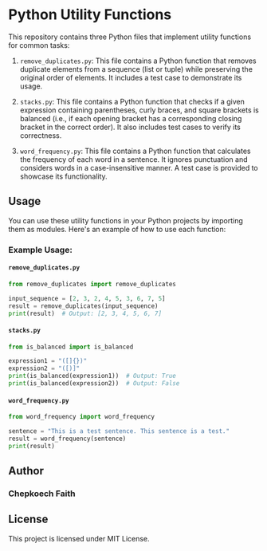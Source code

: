 # Python Utility Functions

This repository contains three Python files that implement utility functions for common tasks:

1. `remove_duplicates.py`: This file contains a Python function that removes duplicate elements from a sequence (list or tuple) while preserving the original order of elements. It includes a test case to demonstrate its usage.

2. `stacks.py`: This file contains a Python function that checks if a given expression containing parentheses, curly braces, and square brackets is balanced (i.e., if each opening bracket has a corresponding closing bracket in the correct order). It also includes test cases to verify its correctness.

3. `word_frequency.py`: This file contains a Python function that calculates the frequency of each word in a sentence. It ignores punctuation and considers words in a case-insensitive manner. A test case is provided to showcase its functionality.

## Usage

You can use these utility functions in your Python projects by importing them as modules. Here's an example of how to use each function:

### Example Usage:

#### `remove_duplicates.py`

```python
from remove_duplicates import remove_duplicates

input_sequence = [2, 3, 2, 4, 5, 3, 6, 7, 5]
result = remove_duplicates(input_sequence)
print(result)  # Output: [2, 3, 4, 5, 6, 7]
```

#### `stacks.py`

```python
from is_balanced import is_balanced

expression1 = "([]{})"
expression2 = "([)]"
print(is_balanced(expression1))  # Output: True
print(is_balanced(expression2))  # Output: False

```

#### `word_frequency.py`

```python
from word_frequency import word_frequency

sentence = "This is a test sentence. This sentence is a test."
result = word_frequency(sentence)
print(result)

```

## Author
### Chepkoech Faith


## License
This project is licensed under MIT License.
